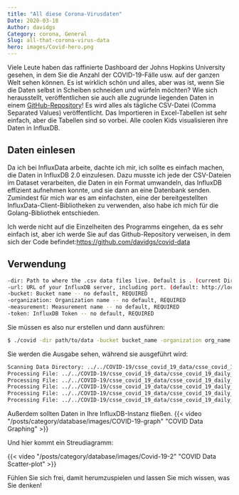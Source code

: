 ```yaml
---
title: "All diese Corona-Virusdaten"
Date: 2020-03-18
Author: davidgs
Category: corona, General
Slug: all-that-corona-virus-data
hero: images/Covid-hero.png
---
```


Viele Leute haben das raffinierte Dashboard der Johns Hopkins University gesehen, in dem Sie die Anzahl der COVID-19-Fälle usw. auf der ganzen Welt sehen können. Es ist wirklich schön und alles, aber was ist, wenn Sie die Daten selbst in Scheiben schneiden und würfeln möchten? Wie sich herausstellt, veröffentlichen sie auch alle zugrunde liegenden Daten in einem [GitHub-Repository](https://github.com/CSSEGISandData/COVID-19)! Es wird alles als tägliche CSV-Datei (Comma Separated Values) veröffentlicht. Das Importieren in Excel-Tabellen ist sehr einfach, aber die Tabellen sind so vorbei. Alle coolen Kids visualisieren ihre Daten in InfluxDB.

## Daten einlesen

Da ich bei InfluxData arbeite, dachte ich mir, ich sollte es einfach machen, die Daten in InfluxDB 2.0 einzulesen. Dazu musste ich jede der CSV-Dateien im Dataset verarbeiten, die Daten in ein Format umwandeln, das InfluxDB effizient aufnehmen konnte, und sie dann an eine Datenbank senden. Zumindest für mich war es am einfachsten, eine der bereitgestellten InfluxData-Client-Bibliotheken zu verwenden, also habe ich mich für die Golang-Bibliothek entschieden.

Ich werde nicht auf die Einzelheiten des Programms eingehen, da es sehr einfach ist, aber ich werde Sie auf das Github-Repository verweisen, in dem sich der Code befindet:<https://github.com/davidgs/covid-data>

## Verwendung

```bash
-dir: Path to where the .csv data files live. Default is . (current Directory)
-url: URL of your InfluxDB server, including port. (default: http://localhos:9999)
-bucket: Bucket name -- no default, REQUIRED
-organization: Organization name -- no default, REQUIRED
-measurement: Measurement name -- no default, REQUIRED
-token: InfluxDB Token -- no default, REQUIRED
```

Sie müssen es also nur erstellen und dann ausführen:

```bash
$ ./covid -dir path/to/data -bucket bucket_name -organization org_name -measurement measure_name -url http://your.server.com:9999 -token yourToken
```

Sie werden die Ausgabe sehen, während sie ausgeführt wird:

```bash
Scanning Data Directory: ../../COVID-19/csse_covid_19_data/csse_covid_19_daily_reports
Processing File: ../../COVID-19/csse_covid_19_data/csse_covid_19_daily_reports/01-22-2020.csv
Processing File: ../../COVID-19/csse_covid_19_data/csse_covid_19_daily_reports/01-23-2020.csv
Processing File: ../../COVID-19/csse_covid_19_data/csse_covid_19_daily_reports/01-24-2020.csv
Processing File: ../../COVID-19/csse_covid_19_data/csse_covid_19_daily_reports/01-25-2020.csv
Processing File: ../../COVID-19/csse_covid_19_data/csse_covid_19_daily_reports/01-26-2020.csv
```

Außerdem sollten Daten in Ihre InfluxDB-Instanz fließen.
{{< video "/posts/category/database/images/COVID-19-graph" "COVID Data Graphing" >}}

Und hier kommt ein Streudiagramm:

{{< video "/posts/category/database/images/Covid-19-2" "COVID Data Scatter-plot" >}}

Fühlen Sie sich frei, damit herumzuspielen und lassen Sie mich wissen, was Sie denken!

